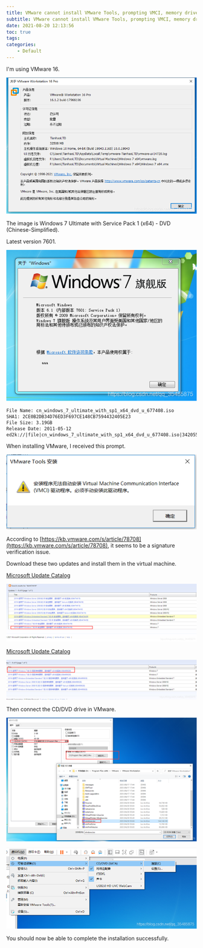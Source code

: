 ```yaml
---
title: VMware cannot install VMware Tools, prompting VMCI, memory driver
subtitle: VMware cannot install VMware Tools, prompting VMCI, memory driver
date: 2021-08-20 12:13:56
toc: true
tags: 
categories: 
    - Default
---
```


I'm using VMware 16.

![img](https://raw.githubusercontent.com/james-curtis/james-curtis.github.io/main/static/images/20210820120717730.png)

The image is Windows 7 Ultimate with Service Pack 1 (x64) - DVD (Chinese-Simplified).

Latest version 7601.

![img](https://raw.githubusercontent.com/james-curtis/james-curtis.github.io/main/static/images/20210820120832952.png)

```
File Name: cn_windows_7_ultimate_with_sp1_x64_dvd_u_677408.iso
SHA1: 2CE0B2DB34D76ED3F697CE148CB7594432405E23
File Size: 3.19GB
Release Date: 2011-05-12
ed2k://|file|cn_windows_7_ultimate_with_sp1_x64_dvd_u_677408.iso|3420557312|B58548681854236C7939003B583A8078|/
```

When installing VMware, I received this prompt.

![img](https://raw.githubusercontent.com/james-curtis/james-curtis.github.io/main/static/images/211be5072aba99fda55111d2c31fcdf9.png)

According to [https://kb.vmware.com/s/article/78708](https://kb.vmware.com/s/article/78708), it seems to be a signature verification issue.

Download these two updates and install them in the virtual machine.

[Microsoft Update Catalog](https://www.catalog.update.microsoft.com/search.aspx?q=kb4474419)

![img](https://raw.githubusercontent.com/james-curtis/james-curtis.github.io/main/static/images/20210820121051189.png)

[Microsoft Update Catalog](https://www.catalog.update.microsoft.com/search.aspx?q=4490628)

![img](https://raw.githubusercontent.com/james-curtis/james-curtis.github.io/main/static/images/20210820121103198.png)

Then connect the CD/DVD drive in VMware.

![img](https://raw.githubusercontent.com/james-curtis/james-curtis.github.io/main/static/images/20210820121218761.png)

![img](https://raw.githubusercontent.com/james-curtis/james-curtis.github.io/main/static/images/20210820121232724.png)

You should now be able to complete the installation successfully.

